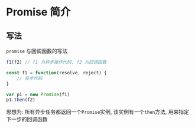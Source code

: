 # Promise 简介

## 写法

`promise` 与回调函数的写法
```js
f1(f2) // f1 为异步操作代码, f2 为回调函数

const f1 = function(resolve, reject) {
    // 异步代码
}

var p1 = new Promise(f1)
p1.then(f2)
```

思想为: 所有异步任务都返回一个`Promise`实例, 该实例有一个`then`方法, 用来指定下一步的回调函数